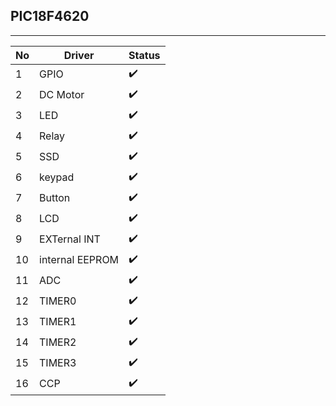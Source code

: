 ## **PIC18F4620**
---

| No    | Driver           | Status        |
| ----- | -----------------| ------------- | 
|1      | GPIO             | ✔️           |  
|2      | DC Motor         | ✔️           |
|3      | LED              | ✔️           |
|4      | Relay            | ✔️           |
|5      | SSD              | ✔️           |
|6      | keypad           | ✔️           |
|7      | Button           | ✔️           |
|8      | LCD              | ✔️           |
|9      | EXTernal INT     | ✔️           |
|10     | internal EEPROM  | ✔️           |
|11     | ADC              | ✔️           |
|12     | TIMER0           | ✔️           |
|13     | TIMER1           | ✔️           |
|14     | TIMER2           | ✔️           |
|15     | TIMER3           | ✔️           |
|16     | CCP              | ✔️           |

